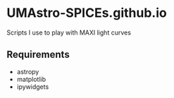 

# UMAstro-SPICEs.github.io

Scripts I use to play with MAXI light curves

## Requirements

- astropy
- matplotlib
- ipywidgets
